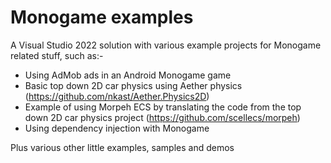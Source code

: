 # Monogame examples

A Visual Studio 2022 solution with various example projects for Monogame related stuff, such as:-

- Using AdMob ads in an Android Monogame game
- Basic top down 2D car physics using Aether physics (https://github.com/nkast/Aether.Physics2D)
- Example of using Morpeh ECS by translating the code from the top down 2D car physics project (https://github.com/scellecs/morpeh)
- Using dependency injection with Monogame

Plus various other little examples, samples and demos
